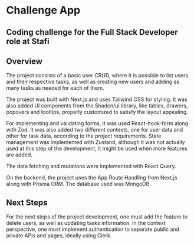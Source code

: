 # Challenge App

## Coding challenge for the Full Stack Developer role at Stafi

## Overview

The project consists of a basic user CRUD, where it is possible to list users and their respective tasks,
as well as creating new users and adding as many tasks as needed for each of them.

The project was built with Next.js and uses Tailwind CSS for styling. It was also added UI components from the Shadcn/ui
library, like tables, drawers, popovers and tooltips, properly customized to satisfy the layout appealing.

For implementing and validating forms, it was used React-hook-form along with Zod. It was also added two different contexts,
one for user data and other for task data, according to the project requirements. State management was implemented with Zustand, although it was not actually used at this step of the development, it might be used when more features are added.

The data fetching and mutations were implemented with React Query.

On the backend, the project uses the App Route Handling from Next.js along with Prisma ORM. The database used was MongoDB.

## Next Steps

For the next steps of the project development, one must add the feature to delete users, as well as updating tasks information. In the context perspective, one must implement authentication to separate public and private APIs and pages,
ideally using Clerk.